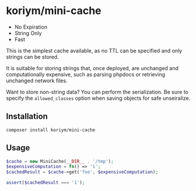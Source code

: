 # koriym/mini-cache

* No Expiration
* String Only
* Fast

This is the simplest cache available, as no TTL can be specified and only strings can be stored.

It is suitable for storing strings that, once deployed, are unchanged and computationally expensive, such as parsing phpdocs or retrieving unchanged network files.

Want to store non-string data? You can perform the serialization. Be sure to specify the `allowed_classes` option when saving objects for safe unseiralize.

## Installation

    composer install koriym/mini-cache

##  Usage

```php
$cache = new MiniCache(__DIR__ . '/tmp');
$expensiveComputation = fn() => '1';
$cachedResult = $cache->get('foo', $expensiveComputation);

assert($cachedResult === '1');
```

